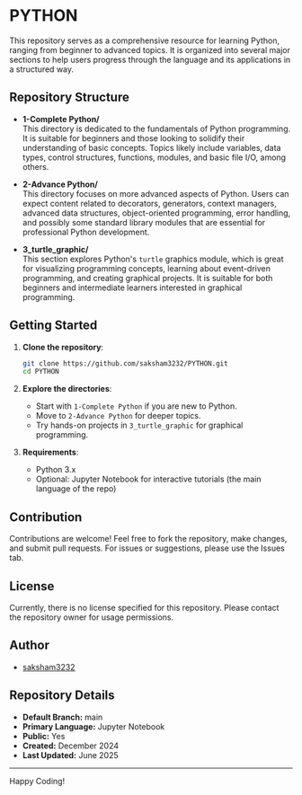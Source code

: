 # PYTHON

This repository serves as a comprehensive resource for learning Python, ranging from beginner to advanced topics. It is organized into several major sections to help users progress through the language and its applications in a structured way.

## Repository Structure

- **1-Complete Python/**  
  This directory is dedicated to the fundamentals of Python programming. It is suitable for beginners and those looking to solidify their understanding of basic concepts. Topics likely include variables, data types, control structures, functions, modules, and basic file I/O, among others.

- **2-Advance Python/**  
  This directory focuses on more advanced aspects of Python. Users can expect content related to decorators, generators, context managers, advanced data structures, object-oriented programming, error handling, and possibly some standard library modules that are essential for professional Python development.

- **3_turtle_graphic/**  
  This section explores Python's `turtle` graphics module, which is great for visualizing programming concepts, learning about event-driven programming, and creating graphical projects. It is suitable for both beginners and intermediate learners interested in graphical programming.

## Getting Started

1. **Clone the repository**:
   ```bash
   git clone https://github.com/saksham3232/PYTHON.git
   cd PYTHON
   ```

2. **Explore the directories**:
   - Start with `1-Complete Python` if you are new to Python.
   - Move to `2-Advance Python` for deeper topics.
   - Try hands-on projects in `3_turtle_graphic` for graphical programming.

3. **Requirements**:
   - Python 3.x
   - Optional: Jupyter Notebook for interactive tutorials (the main language of the repo)

## Contribution

Contributions are welcome! Feel free to fork the repository, make changes, and submit pull requests. For issues or suggestions, please use the Issues tab.

## License

Currently, there is no license specified for this repository. Please contact the repository owner for usage permissions.

## Author

- [saksham3232](https://github.com/saksham3232)

## Repository Details

- **Default Branch:** main  
- **Primary Language:** Jupyter Notebook  
- **Public:** Yes  
- **Created:** December 2024  
- **Last Updated:** June 2025  

---

Happy Coding!
